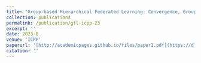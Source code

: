 ```yaml
---
title: "Group-based Hierarchical Federated Learning: Convergence, Group Formation, and Sampling"
collection: publications
permalink: /publication/gfl-icpp-23
excerpt: ''
date: 2023-8
venue: 'ICPP'
paperurl: '[http://academicpages.github.io/files/paper1.pdf](https://dl.acm.org/doi/abs/10.1145/3605573.3605584)'
citation: ''
---
```


